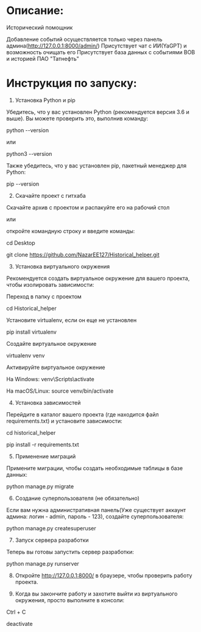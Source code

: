 # Описание:
Исторический помощник

Добавление событий осуществляется только через панель админа(http://127.0.0.1:8000/admin/)
Присутствует чат с ИИ(YaGPT) и возможность очищать его
Присутствует база данных с событиями ВОВ и историей ПАО "Татнефть"
# Инструкция по запуску: 
1. Установка Python и pip

Убедитесь, что у вас установлен Python (рекомендуется версия 3.6 и выше). Вы можете проверить это, выполнив команду:

python --version

или

python3 --version


Также убедитесь, что у вас установлен pip, пакетный менеджер для Python:

pip --version


2. Скачайте проект с гитхаба

Скачайте архив с проектом и распакуйте его на рабочий стол

или

откройте командную строку и введите команды:

cd Desktop

git clone https://github.com/NazarEE127/Historical_helper.git


3. Установка виртуального окружения

Рекомендуется создать виртуальное окружение для вашего проекта, чтобы изолировать зависимости:

Переход в папку с проектом

cd Historical_helper

Установите virtualenv, если он еще не установлен

pip install virtualenv

Создайте виртуальное окружение

virtualenv venv

Активируйте виртуальное окружение

На Windows:
venv\Scripts\activate

На macOS/Linux:
source venv/bin/activate


4. Установка зависимостей

Перейдите в каталог вашего проекта (где находится файл requirements.txt) и установите зависимости:

cd historical_helper

pip install -r requirements.txt


5. Применение миграций

Примените миграции, чтобы создать необходимые таблицы в базе данных:

python manage.py migrate


6. Создание суперпользователя (не обязательно)

Если вам нужна административная панель(Уже существует аккаунт админа: логин - admin, пароль - 123), создайте суперпользователя:

python manage.py createsuperuser


7. Запуск сервера разработки

Теперь вы готовы запустить сервер разработки:

python manage.py runserver

8. Откройте http://127.0.0.1:8000/ в браузере, чтобы проверить работу проекта.

9. Когда вы закончите работу и захотите выйти из виртуального окружения, просто выполните в консоли:

Ctrl + C

deactivate
